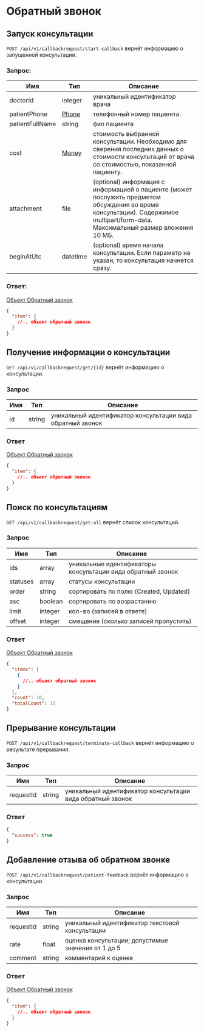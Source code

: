 # Обратный звонок

## Запуск консультации

`POST /api/v1/callbackrequest/start-callback` вернёт информацию о запущенной консультации.

### Запрос:

Имя | Тип | Описание
--- | --- | ---
doctorId | integer | уникальный идентификатор врача
patientPhone | [Phone](./contracts.md#phone) | телефонный номер пациента.
patientFullName | string | фио пациента
cost | [Money](./contracts.md#money) | стоимость выбранной консультации. Необходимо для сверения последних данных о стоимости консультаций от врача со стоимостью, показанной пациенту.
attachment | file | (optional) информация с информацией о пациенте (может послужить предметом обсуждения во время консультации). Содержимое multipart/form-data. Максимальный размер вложения 10 МБ.
beginAtUtc | datetime | (optional) время начала консультации. Если параметр не указан, то консультация начнется сразу.

### Ответ:

[Объект Обратный звонок](./contracts.md#callback)

```json
{
  "item": {
    //.. объект обратный звонок
  }
}
```

## Получение информации о консультации

`GET /api/v1/callbackrequest/get/{id}` вернёт информацию о консультации.

### Запрос

Имя | Тип | Описание
--- | --- | ---
id | string | уникальный идентификатор консультации вида обратный звонок

### Ответ

[Объект Обратный звонок](./contracts.md#callback)

```json
{
  "item": {
    //.. объект обратный звонок
  }
}
```

## Поиск по консультациям

`GET /api/v1/callbackrequest/get-all` вернёт список консультаций.

### Запрос

Имя | Тип | Описание
--- | --- | ---
ids | array | уникальные идентификаторы консультации вида обратный звонок
statuses | array | статусы консультации
order | string | сортировать по полю (Created, Updated)
asc | boolean | сортировать по возрастанию
limit | integer | кол-во (записей в ответе)
offset | integer | смещение (сколько записей пропустить)

### Ответ

[Объект Обратный звонок](./contracts.md#callback)

```json
{
  "items": [
    {
      //.. объект обратный звонок
    }
  ],
  "count": 10,
  "totalCount": 15
}
```

## Прерывание консультации

`POST /api/v1/callbackrequest/terminate-callback` вернёт информацию о результате прерывания.

### Запрос

Имя | Тип | Описание
--- | --- | ---
requestId | string | уникальный идентификатор консультации вида обратный звонок

### Ответ

```json
{
  "success": true
}
```

## Добавление отзыва об обратном звонке

`POST /api/v1/callbackrequest/patient-feedback` вернёт информацию о консультации.

### Запрос

Имя | Тип | Описание
--- | --- | ---
requestId | string | уникальный идентификатор текстовой консультации
rate | float | оценка консультации; допустимые значения от 1 до 5
comment | string | комментарий к оценке

### Ответ

[Объект Обратный звонок](./contracts.md#callback)

```json
{
  "item": {
    //.. объект обратный звонок
  }
}
```
